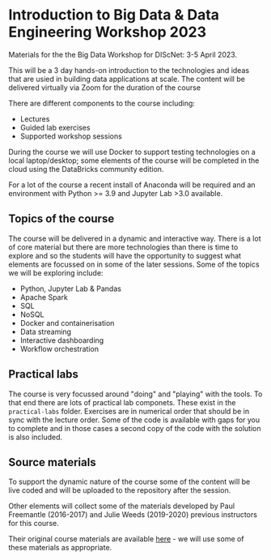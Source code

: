 # Introduction to Big Data & Data Engineering Workshop 2023

Materials for the the Big Data Workshop for DIScNet: 3-5 April 2023.

This will be a 3 day hands-on introduction to the technologies and ideas that are usied in building data applications at scale. The content will be delivered virtually via Zoom for the duration of the course

There are different components to the course including:
- Lectures
- Guided lab exercises
- Supported workshop sessions

During the course we will use Docker to support testing technologies on a local laptop/desktop; some elements of the course will be completed in the cloud using the DataBricks community edition.

For a lot of the course a recent install of Anaconda will be required and an environment with Python >= 3.9 and Jupyter Lab >3.0 available.

## Topics of the course

The course will be delivered in a dynamic and interactive way. There is a lot of core material but there are more technologies than there is time to explore and so the students will have the opportunity to suggest what elements are focussed on in some of the later sessions. Some of the topics we will be exploring include:

- Python, Jupyter Lab & Pandas
- Apache Spark
- SQL
- NoSQL
- Docker and containerisation
- Data streaming
- Interactive dashboarding
- Workflow orchestration

## Practical labs

The course is very focussed around "doing" and "playing" with the tools. To that end there are lots of practical lab componets. These exist in the `practical-labs` folder. Exercises are in numerical order that should be in sync with the lecture order. Some of the code is available with gaps for you to complete and in those cases a second copy of the code with the solution is also included.

## Source materials

To support the dynamic nature of the course some of the content will be live coded and will be uploaded to the repository after the session.

Other elements will collect some of the materials developed by Paul Freemantle (2016-2017) and Julie Weeds (2019-2020) previous instructors for this course.

Their original course materials are available [here](https://github.com/julieweeds/BigData) - we will use some of these materials as appropriate.